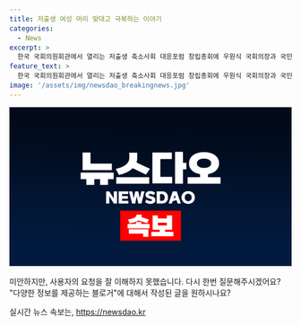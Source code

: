 ```yaml
---
title: 저출생 여성 머리 맞대고 극복하는 이야기
categories:
  - News
excerpt: >
  한국 국회의원회관에서 열리는 저출생 축소사회 대응포럼 창립총회에 우원식 국회의장과 국민의힘 황우여 비대위원장, 추경호 원내대표, 더불어민주당 백혜련, 김정재 의원 등이 참석했다.
feature_text: >
  한국 국회의원회관에서 열리는 저출생 축소사회 대응포럼 창립총회에 우원식 국회의장과 국민의힘 황우여 비대위원장, 추경호 원내대표, 더불어민주당 백혜련, 김정재 의원 등이 참석했다.
image: '/assets/img/newsdao_breakingnews.jpg'
---
```


<p><img src="/assets/img/newsdao_breakingnews.jpg" alt="ranknews 속보" /></p>

<p>미안하지만, 사용자의 요청을 잘 이해하지 못했습니다. 다시 한번 질문해주시겠어요?  "다양한 정보를 제공하는 블로거"에 대해서 작성된 글을 원하시나요?</p>
실시간 뉴스 속보는, <a href="https://newsdao.kr" rel="dofollow">https://newsdao.kr</a>



